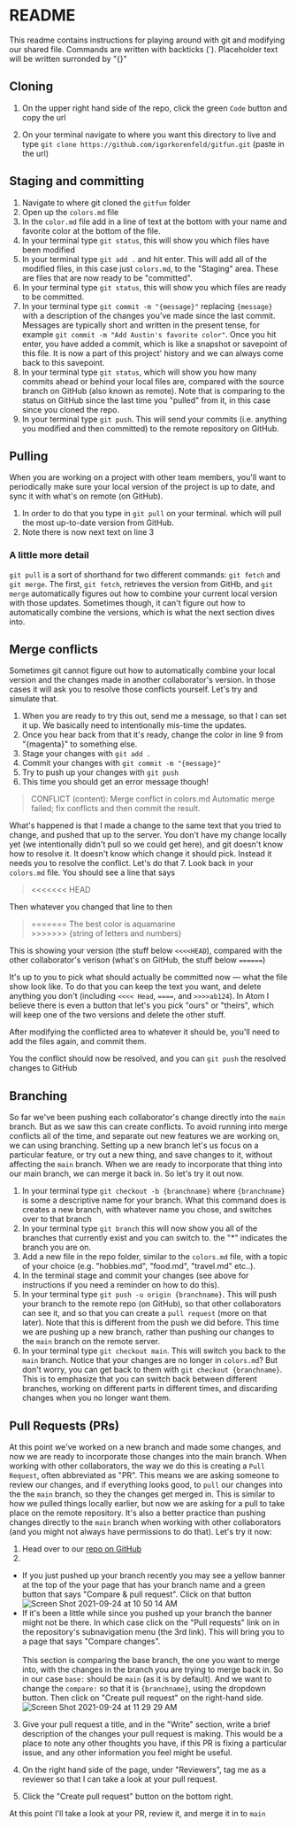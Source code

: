 # README

This readme contains instructions for playing around with git and modifying our shared file. Commands are written with backticks (\`). Placeholder text will be written surronded by "{}"

## Cloning
1. On the upper right hand side of the repo, click the green `Code` button and copy the url

2. On your terminal navigate to where you want this directory to live and type `git clone https://github.com/igorkorenfeld/gitfun.git` (paste in the url)

## Staging and committing
1. Navigate to where git cloned the `gitfun` folder
1. Open up the `colors.md` file
2. In the `color.md` file add in a line of text at the bottom with your name and favorite color at the bottom of the file.
4. In your terminal type `git status`, this will show you which files have been modified
3. In your terminal type `git add .` and hit enter. This will add all of the modified files, in this case just `colors.md`, to the "Staging" area. These are files that  are now ready to be "committed".
4. In your terminal type `git status`, this will show you which files are ready to be committed.
4. In your terminal type `git commit -m "{message}"` replacing `{message}` with a description of the changes you've made since the last commit. Messages are typically short and written in the present tense, for example `git commit -m "Add Austin's favorite color"`. Once you hit enter, you have added a commit, which is like a snapshot or savepoint of this file. It is now a part of this project' history and we can always come back to this savepoint.
4. In your terminal type `git status`, which will show  you how many commits ahead or behind your local files are, compared with the source branch on GitHub (also known as remote). Note that is comparing to the status on GitHub since the last time you "pulled" from it, in this case since you cloned the repo.
5. In your terminal type `git push`. This will send your commits (i.e. anything you modified and then committed) to the remote repository on GitHub.

## Pulling
When you are working on a project with other team members, you'll want to periodically make sure your local version of the project is up to date, and sync it with what's on remote (on GitHub).

1. In order to do that you type in `git pull` on your terminal. which will pull the most up-to-date version from GitHub.
2. Note there is now next text on line 3

### A little more detail
`git pull` is a sort of shorthand for two different commands: `git fetch` and `git merge`. The first, `git fetch`, retrieves the version from GitHb, and `git merge` automatically figures out how to combine your current local version with those updates. Sometimes though, it can't figure out how to automatically combine the versions, which is what the next section dives into.


## Merge conflicts
Sometimes git cannot figure out how to automatically combine your local version and the changes made in another collaborator's version. In those cases it will ask you to resolve those conflicts yourself. Let's try and simulate that.

1. When you are ready to try this out, send me a message, so that I can set it up. We basically need to intentionally mis-time the updates.
2. Once you hear back from that it's ready, change the color in line 9 from "{magenta}" to something else.
3. Stage your changes with `git add .`
4. Commit your changes with `git commit -m "{message}"`
5. Try to push up your changes with `git push`
6. This time you should get an error message though!

> CONFLICT (content): Merge conflict in colors.md
Automatic merge failed; fix conflicts and then commit the result.

What's happened is that I made a change to the same text that you tried to change, and pushed that up to the server. You don't have my change locally yet (we intentionally didn't pull so we could get here), and git doesn't know how to resolve it. It doesn't know which change it should pick. Instead it needs you to resolve the conflict. Let's do that
7. Look back in your `colors.md` file. You should see a line that says
> <<<<<<< HEAD

Then whatever you changed that line to
then
> =======
> The best color is aquamarine <br>
> \>>>>>>> {string of letters and numbers}

This is showing your version (the stuff below `<<<<HEAD`), compared with the other collaborator's verison (what's on GitHub, the stuff below `======`)

It's up to you to pick what should actually be committed now — what the file show look like. To do that you can keep the text you want, and delete anything you don't (including `<<<< Head`, `====`, and `>>>>ab124`). In Atom I believe there is even a button that let's you pick "ours" or "theirs", which will keep one of the two versions and delete the other stuff.

After modifying the conflicted area to whatever it should be, you'll need to add the files again, and commit them.

You the conflict should now be resolved, and you can `git push` the resolved changes to GitHub

## Branching
So far we've been pushing each collaborator's change directly into the `main` branch. But as we saw this can create conflicts. To avoid running into merge conflicts all of the time, and separate out new features we are working on, we can using branching. Setting up a new branch let's us focus on a particular feature, or try out a new thing, and save changes to it, without affecting the `main` branch. When we are ready to incorporate that thing into our main branch, we can merge it back in. So let's try it out now.

1. In your terminal type `git checkout -b {branchname}` where `{branchname}` is some a descriptive name for your branch. What this command does is creates a new branch, with whatever name you chose, and switches over to that branch
2. In your terminal type `git branch` this will now show you all of the branches that currently exist and you can switch to. the "*" indicates the branch you are on.
3. Add a new file in the repo folder, similar to the `colors.md` file, with a topic of your choice (e.g. "hobbies.md", "food.md", "travel.md" etc..).
4. In the terminal stage and commit your changes (see above for instructions if you need a reminder on how to do this).
5. In your terminal type `git push -u origin {branchname}`. This will push your branch to the remote repo (on GitHub), so that other collaborators can see it, and so that you can create a `pull request` (more on that later). Note that this is different from the push we did before. This time we are pushing up a new branch, rather than pushing our changes to the `main` branch on the remote server.
5. In your terminal type `git checkout main`. This will switch you back to the `main` branch. Notice that your changes are no longer in `colors.md`? But don't worry, you can get back to them with `git checkout {branchname}`. This is to emphasize that you can switch back between different branches, working on different parts in different times, and discarding changes when you no longer want them.


## Pull Requests (PRs)
At this point we've worked on a new branch and made some changes, and now we are ready to incorporate those changes into the main branch. When working with other collaborators, the way we do this is creating a `Pull Request`, often abbreviated as "PR". This means we are asking someone to review our changes, and if everything looks good, to `pull` our changes into the the `main` branch, so they the changes get merged in. This is similar to how we pulled things locally earlier, but now we are asking for a pull to take place on the remote repository. It's also a better practice than pushing changes directly to the `main` branch when working with other collaborators (and you might not always have permissions to do that). Let's try it now:
1. Head over to our [repo on GitHub](https://github.com/igorkorenfeld/gitfun)
2.
 - If you just pushed up your branch recently you may see a yellow banner at the top of the your page that has your branch name and a green button that says "Compare & pull request". 
Click on that button
![Screen Shot 2021-09-24 at 10 50 14 AM](https://user-images.githubusercontent.com/52677065/134712415-635527ad-1df1-41fc-bbf2-a791c43d513b.png)
 - If it's been a little while since you pushed up your branch the banner might not be there. In which case click on the "Pull requests" link on in the repository's subnavigation menu (the 3rd link). This will bring you to a page that says "Compare changes". <br><br> This section is comparing the base branch, the one you want to merge into, with the changes in the branch you are trying to merge back in. So in our case `base:` should be `main` (as it is by default). And we want to change the `compare:` so that it is `{branchname}`, using the dropdown button. Then click on "Create pull request" on the right-hand side.
![Screen Shot 2021-09-24 at 11 29 29 AM](https://user-images.githubusercontent.com/52677065/134712460-cbdc5aa8-78b0-4f05-b55e-a950da738f87.png)


3. Give your pull request a title, and in the "Write" section, write a brief description of the changes your pull request is making. This would be a place to note any other thoughts you have, if this PR is fixing a particular issue, and any other information you feel might be useful.

4. On the right hand side of the page, under "Reviewers", tag me as a reviewer so that I can take a look at your pull request.

5. Click the "Create pull request" button on the bottom right.

At this point I'll take a look at your PR, review it, and merge it in to `main`
